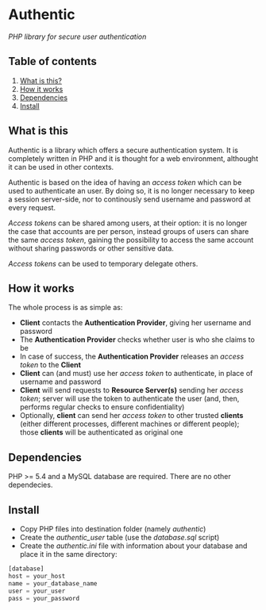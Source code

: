 # Authentic
_PHP library for secure user authentication_

## Table of contents
1. [What is this?](#what-is-this)
2. [How it works](#how-it-works)
3. [Dependencies](#dependencies)
4. [Install](#install)


## What is this
Authentic is a library which offers a secure authentication system. It is
completely written in PHP and it is thought for a web environment,
althought it can be used in other contexts.

Authentic is based on the idea of having an *access token* which can be
used to authenticate an user. By doing so, it is no longer necessary to
keep a session server-side, nor to continously send username and password
at every request.

*Access tokens* can be shared among users, at their option: it is no longer
the case that accounts are per person, instead groups of users can
share the same *access token*, gaining the possibility to access the
same account without sharing passwords or other sensitive data.

*Access tokens* can be used to temporary delegate others.


## How it works
The whole process is as simple as:
-  **Client** contacts the **Authentication Provider**, giving her username
   and password
-  The **Authentication Provider** checks whether user is who she claims
   to be
-  In case of success, the **Authentication Provider** releases an *access
   token* to the **Client**
-  **Client** can (and must) use her *access token* to authenticate, in
   place of username and password
-  **Client** will send requests to **Resource Server(s)** sending her
   *access token*; server will use the token to authenticate the user
   (and, then, performs regular checks to ensure confidentiality)
-  Optionally, **client** can send her *access token* to other trusted
   **clients** (either different processes, different machines or
   different people); those **clients** will be authenticated as original
   one


## Dependencies
PHP >= 5.4 and a MySQL database are required. There are no other dependecies.


## Install
- Copy PHP files into destination folder (namely *authentic*)
- Create the *authentic_user* table (use the *database.sql* script)
- Create the *authentic.ini* file with information about your database
  and place it in the same directory:
```php
[database]
host = your_host
name = your_database_name
user = your_user
pass = your_password
```
